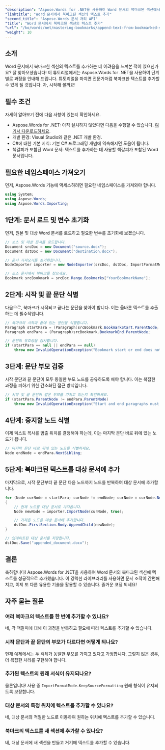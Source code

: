 ```yaml
---
"description": "Aspose.Words for .NET을 사용하여 Word 문서의 북마크된 섹션에서 텍스트를 매끄럽게 추가하는 방법을 알아보세요. 이 단계별 튜토리얼은 다음과 같습니다."
"linktitle": "Word 문서에서 북마크된 섹션의 텍스트 추가"
"second_title": "Aspose.Words 문서 처리 API"
"title": "Word 문서에서 북마크된 섹션의 텍스트 추가"
"url": "/ko/words/net/mastering-bookmarks/append-text-from-bookmarked-sections/"
"weight": 10
---
```


## 소개

Word 문서에서 북마크한 섹션의 텍스트를 추가하는 데 어려움을 느껴본 적이 있으신가요? 잘 찾아오셨습니다! 이 튜토리얼에서는 Aspose.Words for .NET을 사용하여 단계별로 과정을 안내해 드립니다. 튜토리얼을 마치면 전문가처럼 북마크한 텍스트를 추가할 수 있게 될 것입니다. 자, 시작해 볼까요!

## 필수 조건

자세히 알아보기 전에 다음 사항이 있는지 확인하세요.

- Aspose.Words for .NET: 아직 설치하지 않았다면 다음을 수행할 수 있습니다. [여기서 다운로드하세요](https://releases.aspose.com/words/net/).
- 개발 환경: Visual Studio와 같은 .NET 개발 환경.
- C#에 대한 기본 지식: 기본 C# 프로그래밍 개념에 익숙해지면 도움이 됩니다.
- 책갈피가 포함된 Word 문서: 텍스트를 추가하는 데 사용할 책갈피가 포함된 Word 문서입니다.

## 필요한 네임스페이스 가져오기

먼저, Aspose.Words 기능에 액세스하려면 필요한 네임스페이스를 가져와야 합니다.

```csharp
using System;
using Aspose.Words;
using Aspose.Words.Importing;
```

## 1단계: 문서 로드 및 변수 초기화

먼저, 원본 및 대상 Word 문서를 로드하고 필요한 변수를 초기화해 보겠습니다.

```csharp
// 소스 및 대상 문서를 로드합니다.
Document srcDoc = new Document("source.docx");
Document dstDoc = new Document("destination.docx");

// 문서 가져오기를 초기화합니다.
NodeImporter importer = new NodeImporter(srcDoc, dstDoc, ImportFormatMode.KeepSourceFormatting);

// 소스 문서에서 북마크를 찾으세요.
Bookmark srcBookmark = srcDoc.Range.Bookmarks["YourBookmarkName"];
```

## 2단계: 시작 및 끝 문단 식별

다음으로, 북마크가 시작되고 끝나는 문단을 찾아야 합니다. 이는 올바른 텍스트를 추출하는 데 필수적입니다.

```csharp
// 북마크의 시작과 끝에 있는 문단을 식별합니다.
Paragraph startPara = (Paragraph)srcBookmark.BookmarkStart.ParentNode;
Paragraph endPara = (Paragraph)srcBookmark.BookmarkEnd.ParentNode;

// 문단의 유효성을 검사합니다.
if (startPara == null || endPara == null)
    throw new InvalidOperationException("Bookmark start or end does not have a valid paragraph parent.");
```

## 3단계: 문단 부모 검증

시작 문단과 끝 문단이 모두 동일한 부모 노드를 공유하도록 해야 합니다. 이는 복잡한 과정을 피하기 위한 간소화된 접근 방식입니다.

```csharp
// 시작 및 끝 문단이 같은 부모를 가지고 있는지 확인하세요.
if (startPara.ParentNode != endPara.ParentNode)
    throw new InvalidOperationException("Start and end paragraphs must have the same parent.");
```

## 4단계: 중지할 노드 식별

이제 텍스트 복사를 멈출 위치를 결정해야 하는데, 이는 마지막 문단 바로 뒤에 있는 노드가 됩니다.

```csharp
// 마지막 문단 바로 뒤에 있는 노드를 식별하세요.
Node endNode = endPara.NextSibling;
```

## 5단계: 북마크된 텍스트를 대상 문서에 추가

마지막으로, 시작 문단부터 끝 문단 다음 노드까지 노드를 반복하여 대상 문서에 추가합니다.

```csharp
for (Node curNode = startPara; curNode != endNode; curNode = curNode.NextSibling)
{
    // 현재 노드를 대상 문서로 가져옵니다.
    Node newNode = importer.ImportNode(curNode, true);

    // 가져온 노드를 대상 문서에 추가합니다.
    dstDoc.FirstSection.Body.AppendChild(newNode);
}

// 업데이트된 대상 문서를 저장합니다.
dstDoc.Save("appended_document.docx");
```

## 결론

축하합니다! Aspose.Words for .NET을 사용하여 Word 문서의 북마크된 섹션에 텍스트를 성공적으로 추가했습니다. 이 강력한 라이브러리를 사용하면 문서 조작이 간편해지고, 이제 또 다른 유용한 기술을 활용할 수 있습니다. 즐거운 코딩 되세요!

## 자주 묻는 질문

### 여러 북마크의 텍스트를 한 번에 추가할 수 있나요?
네, 각 책갈피에 대해 이 과정을 반복하고 필요에 따라 텍스트를 추가할 수 있습니다.

### 시작 문단과 끝 문단의 부모가 다르다면 어떻게 되나요?
현재 예제에서는 두 객체가 동일한 부모를 가지고 있다고 가정합니다. 그렇지 않은 경우, 더 복잡한 처리를 구현해야 합니다.

### 추가된 텍스트의 원래 서식이 유지되나요?
물론입니다! 사용 중 `ImportFormatMode.KeepSourceFormatting` 원래 형식이 유지되도록 보장합니다.

### 대상 문서의 특정 위치에 텍스트를 추가할 수 있나요?
네, 대상 문서의 적절한 노드로 이동하여 원하는 위치에 텍스트를 추가할 수 있습니다.

### 북마크의 텍스트를 새 섹션에 추가할 수 있나요?
네, 대상 문서에 새 섹션을 만들고 거기에 텍스트를 추가할 수 있습니다.